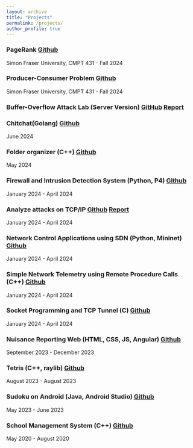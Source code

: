 ```yaml
---
layout: archive
title: "Projects"
permalink: /projects/
author_profile: true
---
```


### PageRank [Github](https://github.com/hoangnguyen2809/page_rank)

Simon Fraser University, CMPT 431 - Fall 2024

### Producer-Consumer Problem [Github](https://github.com/hoangnguyen2809/producer_consumer)

Simon Fraser University, CMPT 431 - Fall 2024

### Buffer-Overflow Attack Lab (Server Version) [GitHub](https://github.com/hoangnguyen2809/SEED_buffer_overflow) [Report](https://hoangnguyen2809.github.io/posts/2024/07/blog-post-5/)

### Chitchat(Golang) [Github](https://github.com/hoangnguyen2809/Chitchat)

June 2024

### Folder organizer (C++) [Github](https://github.com/hoangnguyen2809/files-organizer)

May 2024

### Firewall and Intrusion Detection System (Python, P4) [Github](https://github.com/hoangnguyen2809/Firewall-IDS)

January 2024 - April 2024

### Analyze attacks on TCP/IP [Github](https://github.com/hoangnguyen2809/TCP-Attack-Lab) [Report](https://hoangnguyen2809.github.io/posts/2024/04/blog-post-4/)

January 2024 - April 2024

### Network Control Applications using SDN (Python, Mininet) [Github](https://github.com/hoangnguyen2809/471_SDN_project)

January 2024 - April 2024

### Simple Network Telemetry using Remote Procedure Calls (C++) [Github](https://github.com/hoangnguyen2809/471_RPC)

January 2024 - April 2024

### Socket Programming and TCP Tunnel (C) [Github](https://github.com/hoangnguyen2809/TCP-Daytime-Client-and-Server)

January 2024 - April 2024

### Nuisance Reporting Web (HTML, CSS, JS, Angular) [Github](https://github.com/hoangnguyen2809/Nuisance-Reporting)

September 2023 - December 2023

### Tetris (C++, raylib) [Github](https://github.com/hoangnguyen2809/Tetris)

August 2023 - August 2023

### Sudoku on Android (Java, Android Studio) [Github](https://github.com/hoangnguyen2809/Android-Sudoku)

May 2023 - June 2023

### School Management System (C++) [Github](https://github.com/hoangnguyen2809/SchoolManagementSystem)

May 2020 - August 2020
